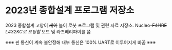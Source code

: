 # 2023년 종합설계 프로그램 저장소
2023 종합설계 고양이 ~~케어~~ 놀이 로봇 프로그램 및 관련 자료 저장소. Nucleo-~~F411RE~~ *L432KC로 포팅함* 보드 및 라즈베리파이를 씀

※※※ 핀 통신이 계속 불안정해 내부 통신은 100% UART로 이루어지게 바꿈 ※※※

